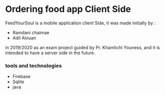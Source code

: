 # Ordering food app Client Side 

FeedYourSoul is a mobile application client Side, it was made initially by :
* Ramdani chaimae
* Adil Alouan

in 2019/2020 as an exam project guided by Pr. Khamlichi Youness, and it is intended to have a server side in the future.

### tools and technologies
* Firebase
* Sqlite
* java




